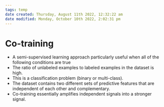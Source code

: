 ```yaml
---
tags: temp
date created: Thursday, August 11th 2022, 12:32:22 am
date modified: Monday, October 10th 2022, 2:02:31 pm
---
```


# Co-training
- A semi-supervised learning approach particularly useful when all of the following conditions are true
- The ratio of unlabeled examples to labeled examples in the dataset is high.
- This is a classification problem (binary or multi-class).
- The dataset contains two different sets of predictive features that are independent of each other and complementary.
- Co-training essentially amplifies independent signals into a stronger signal.


